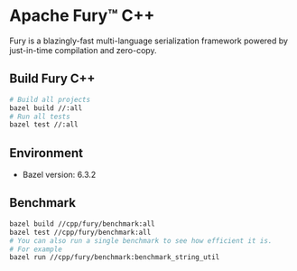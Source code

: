 # Apache Fury™ C++

Fury is a blazingly-fast multi-language serialization framework powered by just-in-time compilation and zero-copy.

## Build Fury C++

```bash
# Build all projects
bazel build //:all
# Run all tests
bazel test //:all
```

## Environment

- Bazel version: 6.3.2

## Benchmark

```bash
bazel build //cpp/fury/benchmark:all
bazel test //cpp/fury/benchmark:all
# You can also run a single benchmark to see how efficient it is.
# For example
bazel run //cpp/fury/benchmark:benchmark_string_util
```
